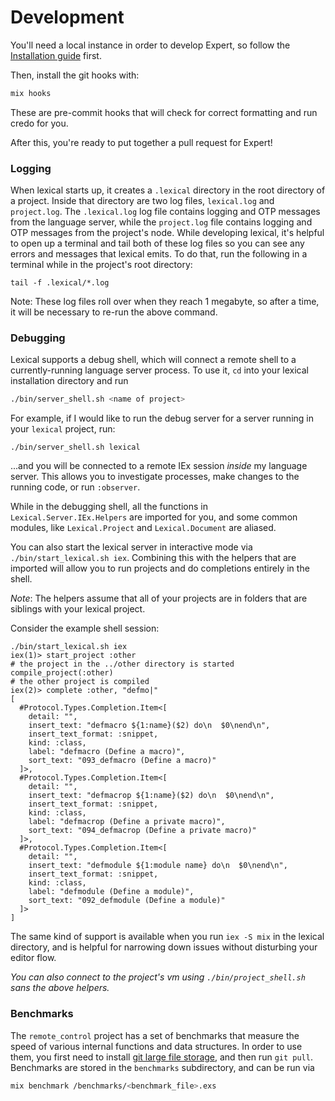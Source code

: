 # Development
You'll need a local instance in order to develop Expert, so follow the [Installation guide](pages/installation.md) first.

Then, install the git hooks with:
```sh
mix hooks
```

These are pre-commit hooks that will check for correct formatting and run credo for you.

After this, you're ready to put together a pull request for Expert!

### Logging

When lexical starts up, it creates a `.lexical` directory in the root directory of a project. Inside that directory are two log files, `lexical.log` and `project.log`. The `.lexical.log` log file contains logging and OTP messages from the language server, while the `project.log` file contains logging and OTP messages from the project's node.  While developing lexical, it's helpful to open up a terminal and tail both of these log files so you can see any errors and messages that lexical emits. To do that, run the following in a terminal while in the project's root directory:

```shell
tail -f .lexical/*.log
```

Note: These log files roll over when they reach 1 megabyte, so after a time, it will be necessary to re-run the above command.

### Debugging

Lexical supports a debug shell, which will connect a remote shell to a currently-running language server process. To use it, `cd` into your lexical installation directory and run

```sh
./bin/server_shell.sh <name of project>
```

For example, if I would like to run the debug server for a server running in your `lexical` project, run:

```
./bin/server_shell.sh lexical
```

...and you will be connected to a remote IEx session _inside_ my language server. This allows you to investigate processes, make changes to the running code, or run `:observer`.

While in the debugging shell, all the functions in `Lexical.Server.IEx.Helpers` are imported for you, and some common modules, like `Lexical.Project` and `Lexical.Document` are aliased.

You can also start the lexical server in interactive mode via `./bin/start_lexical.sh iex`. Combining this with the helpers that are imported will allow you to run projects and do completions entirely in the shell.

  *Note*: The helpers assume that all of your projects are in folders that are siblings with your lexical project.

Consider the example shell session:

```
./bin/start_lexical.sh iex
iex(1)> start_project :other
# the project in the ../other directory is started
compile_project(:other)
# the other project is compiled
iex(2)> complete :other, "defmo|"
[
  #Protocol.Types.Completion.Item<[
    detail: "",
    insert_text: "defmacro ${1:name}($2) do\n  $0\nend\n",
    insert_text_format: :snippet,
    kind: :class,
    label: "defmacro (Define a macro)",
    sort_text: "093_defmacro (Define a macro)"
  ]>,
  #Protocol.Types.Completion.Item<[
    detail: "",
    insert_text: "defmacrop ${1:name}($2) do\n  $0\nend\n",
    insert_text_format: :snippet,
    kind: :class,
    label: "defmacrop (Define a private macro)",
    sort_text: "094_defmacrop (Define a private macro)"
  ]>,
  #Protocol.Types.Completion.Item<[
    detail: "",
    insert_text: "defmodule ${1:module name} do\n  $0\nend\n",
    insert_text_format: :snippet,
    kind: :class,
    label: "defmodule (Define a module)",
    sort_text: "092_defmodule (Define a module)"
  ]>
]
```

The same kind of support is available when you run `iex -S mix` in the lexical directory, and is helpful for narrowing down issues without disturbing your editor flow.

*You can also connect to the project's vm using `./bin/project_shell.sh` sans the above helpers.*

### Benchmarks

The `remote_control` project has a set of benchmarks that measure the speed of various internal functions and data structures. In order to use them, you first need to install [git large file storage](https://docs.github.com/en/repositories/working-with-files/managing-large-files/installing-git-large-file-storage), and then run `git pull`. Benchmarks are stored in the `benchmarks` subdirectory, and can be run via

```sh
mix benchmark /benchmarks/<benchmark_file>.exs
```
